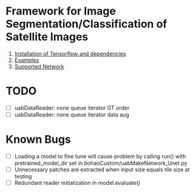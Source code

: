 # Framework for Image Segmentation/Classification of Satellite Images
1. [Installation of Tensorflow and dependencies](https://github.com/bohaohuang/aml-docs/blob/master/install_tensorflow.ipynb)
2. [Examples](./]examples)
3. [Supported Network](./bohaoCustom)

# TODO
- [ ] uabDataReader: none queue iterator GT order
- [ ] uabDataReader: none queue iterator data aug

# Known Bugs
- [ ] Loading a model to fine tune will cause problem by calling run() with pretrained_model_dir set in bohaoCustom/uabMakeNetwork_Unet.py
- [ ] Unnecessary patches are extracted when input size equals tile size at testing
- [ ] Redundant reader initialization in model.evaluate()